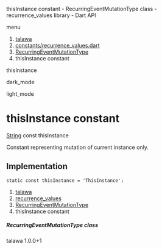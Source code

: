 




thisInstance constant - RecurringEventMutationType class - recurrence\_values library - Dart API







menu

1. [talawa](../../index.html)
2. [constants/recurrence\_values.dart](../../file-___home_harshil_Desktop_open-source_palisadoes_talawa_lib_constants_recurrence_values/)
3. [RecurringEventMutationType](../../file-___home_harshil_Desktop_open-source_palisadoes_talawa_lib_constants_recurrence_values/RecurringEventMutationType-class.html)
4. thisInstance constant

thisInstance


dark\_mode

light\_mode




# thisInstance constant


[String](https://api.flutter.dev/flutter/dart-core/String-class.html)
const thisInstance

Constant representing mutation of current instance only.


## Implementation

```
static const thisInstance = 'ThisInstance';
```

 


1. [talawa](../../index.html)
2. [recurrence\_values](../../file-___home_harshil_Desktop_open-source_palisadoes_talawa_lib_constants_recurrence_values/)
3. [RecurringEventMutationType](../../file-___home_harshil_Desktop_open-source_palisadoes_talawa_lib_constants_recurrence_values/RecurringEventMutationType-class.html)
4. thisInstance constant

##### RecurringEventMutationType class





talawa
1.0.0+1







